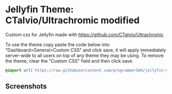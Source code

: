 # Jellyfin Theme: CTalvio/Ultrachromic modified
Custom css for Jellyfin made with https://github.com/CTalvio/Ultrachromic

To use the theme copy paste the code below into "Dashboard>General>Custom CSS" and click save, it will apply immediately server-wide to all users on top of any theme they may be using. To remove the theme, clear the "Custom CSS" field and then click save.

```css
@import url('https://raw.githubusercontent.com/programmer584/jellyfin-CTalvio-Ultrachromic-modified/main/jellyfin-CTalvio-Ultrachromic-modified.css');
```

## Screenshots

